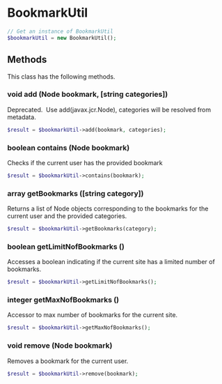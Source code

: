 # BookmarkUtil

```php
// Get an instance of BookmarkUtil
$bookmarkUtil = new BookmarkUtil();
```


## Methods
This class has the following methods.


### void add (Node bookmark, [string categories])
Deprecated. 
Use add(javax.jcr.Node), categories will be resolved from metadata.

```php
$result = $bookmarkUtil->add(bookmark, categories);
```


### boolean contains (Node bookmark)
Checks if the current user has the provided bookmark

```php
$result = $bookmarkUtil->contains(bookmark);
```


### array getBookmarks ([string category])
Returns a list of Node objects corresponding to the bookmarks for
 the current user and the provided categories.

```php
$result = $bookmarkUtil->getBookmarks(category);
```


### boolean getLimitNofBookmarks ()
Accesses a boolean indicating if the current site has a limited number of bookmarks.

```php
$result = $bookmarkUtil->getLimitNofBookmarks();
```


### integer getMaxNofBookmarks ()
Accessor to max number of bookmarks for the current site.

```php
$result = $bookmarkUtil->getMaxNofBookmarks();
```


### void remove (Node bookmark)
Removes a bookmark for the current user.

```php
$result = $bookmarkUtil->remove(bookmark);
```

